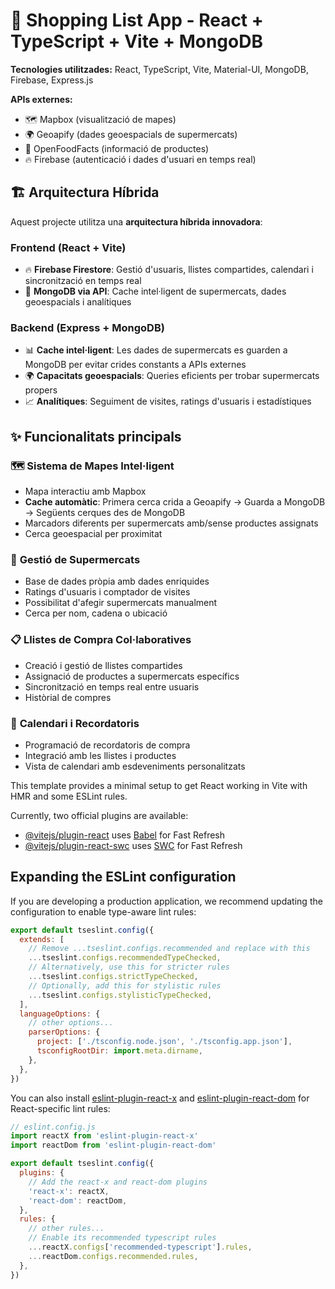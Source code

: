 # 🛒 Shopping List App - React + TypeScript + Vite + MongoDB

**Tecnologies utilitzades:** React, TypeScript, Vite, Material-UI, MongoDB, Firebase, Express.js

**APIs externes:** 
- 🗺️ Mapbox (visualització de mapes)
- 🌍 Geoapify (dades geoespacials de supermercats)
- 🥫 OpenFoodFacts (informació de productes)
- 🔥 Firebase (autenticació i dades d'usuari en temps real)

## 🏗️ Arquitectura Híbrida

Aquest projecte utilitza una **arquitectura híbrida innovadora**:

### Frontend (React + Vite)
- 🔥 **Firebase Firestore**: Gestió d'usuaris, llistes compartides, calendari i sincronització en temps real
- 🏪 **MongoDB via API**: Cache intel·ligent de supermercats, dades geoespacials i analítiques

### Backend (Express + MongoDB)
- 📊 **Cache intel·ligent**: Les dades de supermercats es guarden a MongoDB per evitar crides constants a APIs externes
- 🌍 **Capacitats geoespacials**: Queries eficients per trobar supermercats propers
- 📈 **Analítiques**: Seguiment de visites, ratings d'usuaris i estadístiques

## ✨ Funcionalitats principals

### 🗺️ **Sistema de Mapes Intel·ligent**
- Mapa interactiu amb Mapbox
- **Cache automàtic**: Primera cerca crida a Geoapify → Guarda a MongoDB → Següents cerques des de MongoDB
- Marcadors diferents per supermercats amb/sense productes assignats
- Cerca geoespacial per proximitat

### 🏪 **Gestió de Supermercats**
- Base de dades pròpia amb dades enriquides
- Ratings d'usuaris i comptador de visites
- Possibilitat d'afegir supermercats manualment
- Cerca per nom, cadena o ubicació

### 📋 **Llistes de Compra Col·laboratives**
- Creació i gestió de llistes compartides
- Assignació de productes a supermercats específics
- Sincronització en temps real entre usuaris
- Històrial de compres

### 📅 **Calendari i Recordatoris**
- Programació de recordatoris de compra
- Integració amb les llistes i productes
- Vista de calendari amb esdeveniments personalitzats


This template provides a minimal setup to get React working in Vite with HMR and some ESLint rules.

Currently, two official plugins are available:

- [@vitejs/plugin-react](https://github.com/vitejs/vite-plugin-react/blob/main/packages/plugin-react) uses [Babel](https://babeljs.io/) for Fast Refresh
- [@vitejs/plugin-react-swc](https://github.com/vitejs/vite-plugin-react/blob/main/packages/plugin-react-swc) uses [SWC](https://swc.rs/) for Fast Refresh

## Expanding the ESLint configuration

If you are developing a production application, we recommend updating the configuration to enable type-aware lint rules:

```js
export default tseslint.config({
  extends: [
    // Remove ...tseslint.configs.recommended and replace with this
    ...tseslint.configs.recommendedTypeChecked,
    // Alternatively, use this for stricter rules
    ...tseslint.configs.strictTypeChecked,
    // Optionally, add this for stylistic rules
    ...tseslint.configs.stylisticTypeChecked,
  ],
  languageOptions: {
    // other options...
    parserOptions: {
      project: ['./tsconfig.node.json', './tsconfig.app.json'],
      tsconfigRootDir: import.meta.dirname,
    },
  },
})
```

You can also install [eslint-plugin-react-x](https://github.com/Rel1cx/eslint-react/tree/main/packages/plugins/eslint-plugin-react-x) and [eslint-plugin-react-dom](https://github.com/Rel1cx/eslint-react/tree/main/packages/plugins/eslint-plugin-react-dom) for React-specific lint rules:

```js
// eslint.config.js
import reactX from 'eslint-plugin-react-x'
import reactDom from 'eslint-plugin-react-dom'

export default tseslint.config({
  plugins: {
    // Add the react-x and react-dom plugins
    'react-x': reactX,
    'react-dom': reactDom,
  },
  rules: {
    // other rules...
    // Enable its recommended typescript rules
    ...reactX.configs['recommended-typescript'].rules,
    ...reactDom.configs.recommended.rules,
  },
})
```
